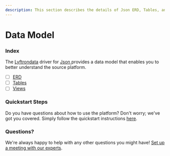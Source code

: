 ```yaml
---
description: This section describes the details of Json ERD, Tables, and Views.
---
```


# Data Model

### Index

The  [Lyftrondata](https://www.lyftrondata.com/) driver for [Json](https://www.lyftrondata.com/integration/json/)[ ](https://www.lyftrondata.com/integration/json/)provides a data model that enables you to better understand the source platform.

* [ ] [ERD](../../../technology-analytics/json/data-model/erd.md)
* [ ] [Tables](../../../technology-analytics/json/data-model/tables.md)
* [ ] [Views](../../../technology-analytics/json/data-model/views.md)

### Quickstart Steps

Do you have questions about how to use the platform? Don't worry; we've got you covered. Simply follow the quickstart instructions [here](../../../../quickstart-steps.md).

### Questions? <a href="#questions" id="questions"></a>

We're always happy to help with any other questions you might have! [Set up a meeting with our experts](https://www.lyftrondata.com/book-a-meeting/).

